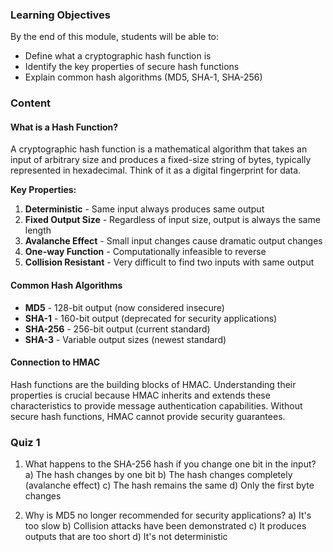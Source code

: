 ### Learning Objectives
By the end of this module, students will be able to:
- Define what a cryptographic hash function is
- Identify the key properties of secure hash functions
- Explain common hash algorithms (MD5, SHA-1, SHA-256)

### Content

#### What is a Hash Function?
A cryptographic hash function is a mathematical algorithm that takes an input of arbitrary size and produces a fixed-size string of bytes, typically represented in hexadecimal. Think of it as a digital fingerprint for data.

**Key Properties:**
1. **Deterministic** - Same input always produces same output
2. **Fixed Output Size** - Regardless of input size, output is always the same length
3. **Avalanche Effect** - Small input changes cause dramatic output changes
4. **One-way Function** - Computationally infeasible to reverse
5. **Collision Resistant** - Very difficult to find two inputs with same output

#### Common Hash Algorithms
- **MD5** - 128-bit output (now considered insecure)
- **SHA-1** - 160-bit output (deprecated for security applications)
- **SHA-256** - 256-bit output (current standard)
- **SHA-3** - Variable output sizes (newest standard)

#### Connection to HMAC
Hash functions are the building blocks of HMAC. Understanding their properties is crucial because HMAC inherits and extends these characteristics to provide message authentication capabilities. Without secure hash functions, HMAC cannot provide security guarantees.

### Quiz 1
1. What happens to the SHA-256 hash if you change one bit in the input?
   a) The hash changes by one bit
   b) The hash changes completely (avalanche effect)
   c) The hash remains the same
   d) Only the first byte changes

2. Why is MD5 no longer recommended for security applications?
   a) It's too slow
   b) Collision attacks have been demonstrated
   c) It produces outputs that are too short
   d) It's not deterministic